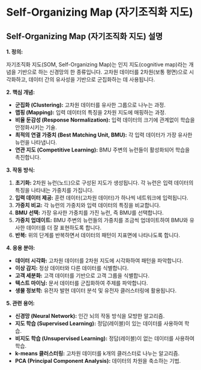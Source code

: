 # Self‑Organizing Map (자기조직화 지도)

## Self-Organizing Map (자기조직화 지도) 설명

**1. 정의:**

자기조직화 지도(SOM, Self-Organizing Map)는 인지 지도(cognitive map)라는 개념을 기반으로 하는 신경망의 한 종류입니다. 고차원 데이터를 2차원(보통 평면)으로 시각화하고, 데이터 간의 유사성을 기반으로 군집화하는 데 사용됩니다.

**2. 핵심 개념:**

*   **군집화 (Clustering):** 고차원 데이터를 유사한 그룹으로 나누는 과정.
*   **맵핑 (Mapping):** 입력 데이터의 특징을 2차원 지도에 매핑하는 과정.
*   **비율 둔감성 (Response Normalization):** 입력 데이터의 크기에 관계없이 학습을 안정화시키는 기술.
*   **최적의 연결 가중치 (Best Matching Unit, BMU):** 각 입력 데이터가 가장 유사한 뉴런을 나타냅니다.
*   **연관 지도 (Competitive Learning):** BMU 주변의 뉴런들이 활성화되어 학습을 촉진합니다.

**3. 작동 방식:**

1.  **초기화:** 2차원 뉴런(노드)으로 구성된 지도가 생성됩니다. 각 뉴런은 입력 데이터의 특징을 나타내는 가중치를 가집니다.
2.  **입력 데이터 제공:** 훈련 데이터(고차원 데이터)가 하나씩 네트워크에 입력됩니다.
3.  **가중치 비교:** 각 뉴런의 가중치와 입력 데이터의 특징을 비교합니다.
4.  **BMU 선택:** 가장 유사한 가중치를 가진 뉴런, 즉 BMU를 선택합니다.
5.  **가중치 업데이트:** BMU 주변의 뉴런들의 가중치를 조금씩 업데이트하여 BMU와 유사한 데이터를 더 잘 표현하도록 합니다.
6.  **반복:** 위의 단계를 반복하면서 데이터의 패턴이 지표면에 나타나도록 합니다.

**4. 응용 분야:**

*   **데이터 시각화:** 고차원 데이터를 2차원 지도에 시각화하여 패턴을 파악합니다.
*   **이상 감지:** 정상 데이터와 다른 데이터를 식별합니다.
*   **고객 세분화:** 고객 데이터를 기반으로 고객 그룹을 식별합니다.
*   **텍스트 마이닝:** 문서 데이터를 군집화하여 주제를 파악합니다.
*   **생물 정보학:** 유전자 발현 데이터 분석 및 유전자 클러스터링에 활용됩니다.

**5. 관련 용어:**

*   **신경망 (Neural Network):** 인간 뇌의 작동 방식을 모방한 알고리즘.
*   **지도 학습 (Supervised Learning):** 정답(레이블)이 있는 데이터를 사용하여 학습.
*   **비지도 학습 (Unsupervised Learning):** 정답(레이블)이 없는 데이터를 사용하여 학습.
*   **k-means 클러스터링:** 고차원 데이터를 k개의 클러스터로 나누는 알고리즘.
*   **PCA (Principal Component Analysis):** 데이터의 차원을 축소하는 기법.